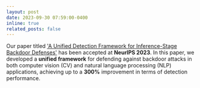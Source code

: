 ```yaml
---
layout: post
date: 2023-09-30 07:59:00-0400
inline: true
related_posts: false
---
```


Our paper titled ['A Unified Detection Framework for Inference-Stage Backdoor Defenses'](https://openreview.net/pdf?id=4zWEyYGGfI) has been accepted at **NeurIPS 2023**. In this paper, we developed a **unified framework** for defending against backdoor attacks in both computer vision (CV) and natural language processing (NLP) applications, achieving up to a **300%** improvement in terms of detection performance.
